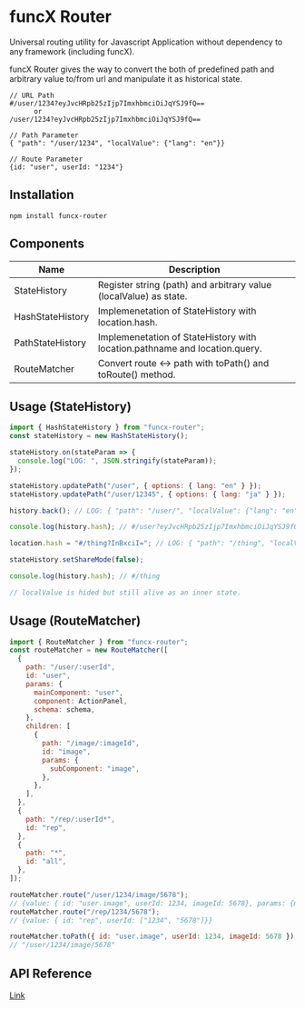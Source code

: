 # funcX Router

Universal routing utility for Javascript Application without dependency to any framework (including funcX).

funcX Router gives the way to convert the both of predefined path and arbitrary value to/from url and manipulate it as historical state.

```
// URL Path
#/user/1234?eyJvcHRpb25zIjp7ImxhbmciOiJqYSJ9fQ==
      or
/user/1234?eyJvcHRpb25zIjp7ImxhbmciOiJqYSJ9fQ==

// Path Parameter
{ "path": "/user/1234", "localValue": {"lang": "en"}}

// Route Parameter
{id: "user", userId: "1234"}
```

## Installation

```
npm install funcx-router
```

## Components

| Name             | Description                                                                |
| ---------------- | -------------------------------------------------------------------------- |
| StateHistory     | Register string (path) and arbitrary value (localValue) as state.          |
| HashStateHistory | Implemenetation of StateHistory with location.hash.                        |
| PathStateHistory | Implemenetation of StateHistory with location.pathname and location.query. |
| RouteMatcher     | Convert route <-> path with toPath() and toRoute() method.                 |

## Usage (StateHistory)

```js
import { HashStateHistory } from "funcx-router";
const stateHistory = new HashStateHistory();

stateHistory.on(stateParam => {
  console.log("LOG: ", JSON.stringify(stateParam));
});

stateHistory.updatePath("/user", { options: { lang: "en" } });
stateHistory.updatePath("/user/12345", { options: { lang: "ja" } });

history.back(); // LOG: { "path": "/user/", "localValue": {"lang": "en"}}

console.log(history.hash); // #/user?eyJvcHRpb25zIjp7ImxhbmciOiJqYSJ9fQ==

location.hash = "#/thing?InBxciI="; // LOG: { "path": "/thing", "localValue": "pqr"}

stateHistory.setShareMode(false);

console.log(history.hash); // #/thing

// localValue is hided but still alive as an inner state.
```

## Usage (RouteMatcher)

```js
import { RouteMatcher } from "funcx-router";
const routeMatcher = new RouteMatcher([
  {
    path: "/user/:userId",
    id: "user",
    params: {
      mainComponent: "user",
      component: ActionPanel,
      schema: schema,
    },
    children: [
      {
        path: "/image/:imageId",
        id: "image",
        params: {
          subComponent: "image",
        },
      },
    ],
  },
  {
    path: "/rep/:userId*",
    id: "rep",
  },
  {
    path: "*",
    id: "all",
  },
]);

routeMatcher.route("/user/1234/image/5678");
// {value: { id: "user.image", userId: 1234, imageId: 5678}, params: {mainComponent: 'user', subComponent: 'image'}}
routeMatcher.route("/rep/1234/5678");
// {value: { id: "rep", userId: ["1234", "5678"]}}

routeMatcher.toPath({ id: "user.image", userId: 1234, imageId: 5678 });
// "/user/1234/image/5678"
```

## API Reference

[Link](https://funcx-team.github.io/funcx-router/identifiers.html)
